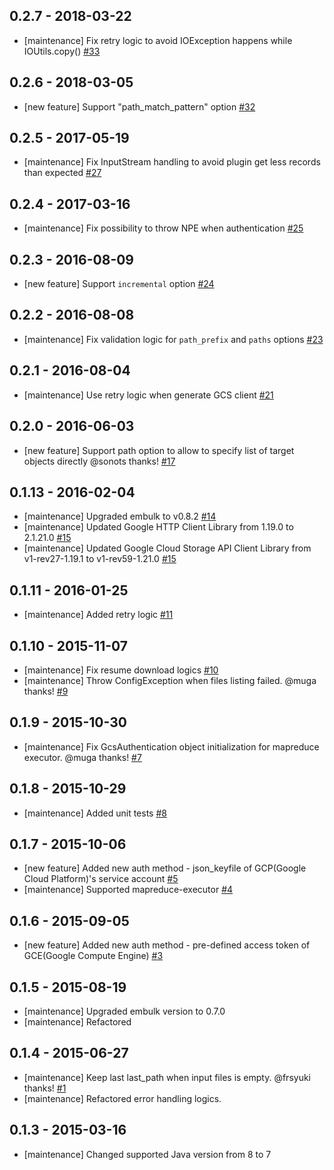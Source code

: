 ## 0.2.7 - 2018-03-22
* [maintenance] Fix retry logic to avoid IOException happens while IOUtils.copy() [#33](https://github.com/embulk/embulk-input-gcs/pull/33)

## 0.2.6 - 2018-03-05
* [new feature] Support "path_match_pattern" option [#32](https://github.com/embulk/embulk-input-gcs/pull/32)

## 0.2.5 - 2017-05-19
* [maintenance] Fix InputStream handling to avoid plugin get less records than expected [#27](https://github.com/embulk/embulk-input-gcs/pull/27)

## 0.2.4 - 2017-03-16
* [maintenance] Fix possibility to throw NPE when authentication [#25](https://github.com/embulk/embulk-input-gcs/pull/25)

## 0.2.3 - 2016-08-09
* [new feature] Support `incremental` option [#24](https://github.com/embulk/embulk-input-gcs/pull/24)

## 0.2.2 - 2016-08-08
* [maintenance] Fix validation logic for `path_prefix` and `paths` options [#23](https://github.com/embulk/embulk-input-gcs/pull/23)

## 0.2.1 - 2016-08-04
* [maintenance] Use retry logic when generate GCS client [#21](https://github.com/embulk/embulk-input-gcs/pull/21)

## 0.2.0 - 2016-06-03
* [new feature] Support path option to allow to specify list of target objects directly @sonots thanks! [#17](https://github.com/embulk/embulk-input-gcs/pull/17)

## 0.1.13 - 2016-02-04
* [maintenance] Upgraded embulk to v0.8.2  [#14](https://github.com/embulk/embulk-input-gcs/pull/14)
* [maintenance] Updated Google HTTP Client Library from 1.19.0 to 2.1.21.0 [#15](https://github.com/embulk/embulk-input-gcs/pull/15)
* [maintenance] Updated Google Cloud Storage API Client Library from v1-rev27-1.19.1 to v1-rev59-1.21.0  [#15](https://github.com/embulk/embulk-input-gcs/pull/15)

## 0.1.11 - 2016-01-25
* [maintenance] Added retry logic [#11](https://github.com/embulk/embulk-input-gcs/pull/11)

## 0.1.10 - 2015-11-07

* [maintenance] Fix resume download logics [#10](https://github.com/embulk/embulk-input-gcs/pull/10)
* [maintenance] Throw ConfigException when files listing failed. @muga thanks! [#9](https://github.com/embulk/embulk-input-gcs/pull/9)

## 0.1.9 - 2015-10-30

* [maintenance] Fix GcsAuthentication object initialization for mapreduce executor. @muga thanks!  [#7](https://github.com/embulk/embulk-input-gcs/pull/7)

## 0.1.8 - 2015-10-29

* [maintenance] Added unit tests [#8](https://github.com/embulk/embulk-input-gcs/pull/8)

## 0.1.7 - 2015-10-06

* [new feature] Added new auth method - json_keyfile of GCP(Google Cloud Platform)'s service account [#5](https://github.com/embulk/embulk-input-gcs/pull/5)
* [maintenance] Supported mapreduce-executor [#4](https://github.com/embulk/embulk-input-gcs/pull/4)

## 0.1.6 - 2015-09-05

* [new feature] Added new auth method - pre-defined access token of GCE(Google Compute Engine) [#3](https://github.com/embulk/embulk-input-gcs/pull/3)

## 0.1.5 - 2015-08-19

* [maintenance] Upgraded embulk version to 0.7.0
* [maintenance] Refactored

## 0.1.4 - 2015-06-27

* [maintenance] Keep last last_path when input files is empty. @frsyuki thanks! [#1](https://github.com/embulk/embulk-input-gcs/pull/1)
* [maintenance] Refactored error handling logics.

## 0.1.3 - 2015-03-16

* [maintenance] Changed supported Java version from 8 to 7
